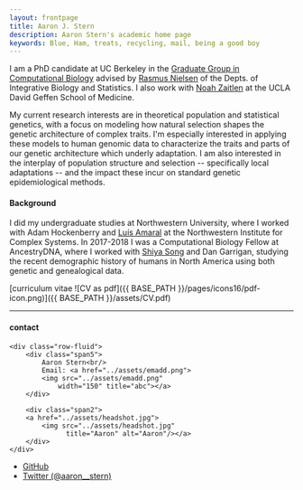```yaml
---
layout: frontpage
title: Aaron J. Stern 
description: Aaron Stern's academic home page 
keywords: Blue, Ham, treats, recycling, mail, being a good boy
---
```

I am a PhD candidate at UC Berkeley in the <a href="https://ccb.berkeley.edu/academics/phd-in-computational-biology/">Graduate Group in Computational Biology</a> advised by <a href="http://www.nielsenlab.org/">Rasmus Nielsen</a> of the Depts. of Integrative Biology and Statistics. I also work with <a href="http://zaitlenlab.science/">Noah Zaitlen</a> at the UCLA David Geffen School of Medicine. 

My current research interests are in theoretical population and statistical genetics, with a focus on modeling how natural selection shapes the genetic architecture of complex traits. I'm especially interested in applying these models to human genomic data to characterize the traits and parts of our genetic architecture which underly adaptation. I am also interested in the interplay of population structure and selection -- specifically local adaptations -- and the impact these incur on standard genetic epidemiological methods.  

#### Background
I did my undergraduate studies at Northwestern University, where I worked with Adam Hockenberry and <a href="https://amaral.northwestern.edu/">Luís Amaral</a> at the Northwestern Institute for Complex Systems. In 2017-2018 I was a Computational Biology Fellow at AncestryDNA, where I worked with <a href="http://songsy.github.io/">Shiya Song</a> and Dan Garrigan, studying the recent demographic history of humans in North America using both genetic and genealogical data. 


[curriculum vitae ![CV as pdf]({{ BASE_PATH }}/pages/icons16/pdf-icon.png)]({{ BASE_PATH }}/assets/CV.pdf)<br/>


---


<div class="container">
<h4><a name="contact"></a>contact</h4>

    <div class="row-fluid">
        <div class="span5">
            Aaron Stern<br/>
            Email: <a href="../assets/emadd.png">
			<img src="../assets/emadd.png"
				width="150" title="abc"></a>
        </div>

        <div class="span2">
        <a href="../assets/headshot.jpg">
            <img src="../assets/headshot.jpg"
                  title="Aaron" alt="Aaron"/></a>
        </div>
    </div>
</div>

<div class="navbar">
  <div class="navbar-inner">
      <ul class="nav">
          <li><a href="https://github.com/35ajstern">GitHub</a></li>
          <li><a href="https://twitter.com/aaron__stern">Twitter (@aaron__stern)</a></li>
      </ul>
  </div>
</div>

